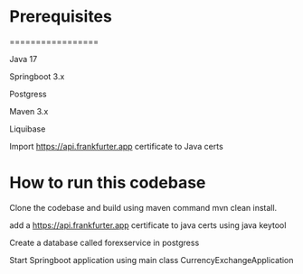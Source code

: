 # Prerequisites
=================

Java 17

Springboot 3.x

Postgress

Maven 3.x

Liquibase

Import https://api.frankfurter.app certificate to Java certs


How to run this codebase
=========================

Clone the codebase and build using maven command mvn clean install.

add a https://api.frankfurter.app certificate to java certs using java keytool

Create a database called forexservice in postgress

Start Springboot application using main class CurrencyExchangeApplication

